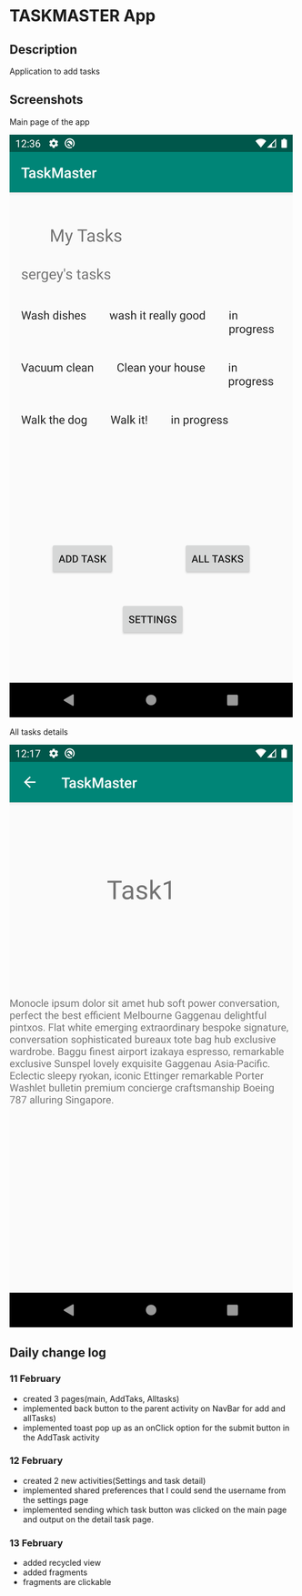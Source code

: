 
# TASKMASTER App

## Description

Application to add tasks


## Screenshots

Main page of the app

![image description](screenshots/123.png)

All tasks details

![image description](screenshots/detail.png)



## Daily change log


### 11 February

- created 3 pages(main, AddTaks, Alltasks)
- implemented back button to the parent activity on NavBar for add and allTasks)
- implemented toast pop up as an onClick option for the submit button in the AddTask activity


### 12 February

- created 2 new activities(Settings and task detail)
- implemented shared preferences that I could send the username from the settings page
- implemented sending which task button was clicked on the main page and output on the detail task page.


### 13 February

- added recycled view
- added fragments
- fragments are clickable


